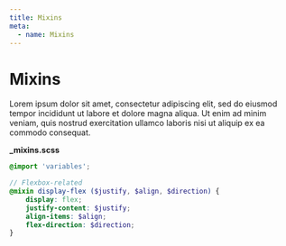 ```yaml
---
title: Mixins
meta:
  - name: Mixins
---
```


# Mixins
Lorem ipsum dolor sit amet, consectetur adipiscing elit, sed do eiusmod tempor incididunt ut labore et dolore magna aliqua. Ut enim ad minim veniam, quis nostrud exercitation ullamco laboris nisi ut aliquip ex ea commodo consequat.

**_mixins.scss**

```scss
@import 'variables';

// Flexbox-related
@mixin display-flex ($justify, $align, $direction) {
    display: flex;
    justify-content: $justify;
    align-items: $align;
    flex-direction: $direction;
}
```


